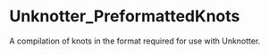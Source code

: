 # Unknotter_PreformattedKnots
A compilation of knots in the format required for use with Unknotter.
